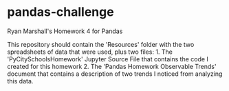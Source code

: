 # pandas-challenge
Ryan Marshall's Homework 4 for Pandas

This repository should contain the 'Resources' folder with the two spreadsheets of data that were used, plus two files:
    1. The 'PyCitySchoolsHomework' Jupyter Source File that contains the code I created for this homework
    2. The 'Pandas Homework Observable Trends' document that contains a description of two trends I noticed from analyzing this data.